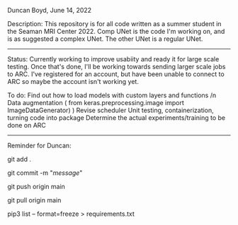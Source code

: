 Duncan Boyd, June 14, 2022

Description: This repository is for all code written as a summer student in the Seaman MRI Center 2022. 
Comp UNet is the code I'm working on, and is as suggested a complex UNet.
The other UNet is a regular UNet.

---

Status: Currently working to improve usabiity and ready it for large scale testing. Once that's done, I'll be working 
towards sending larger scale jobs to ARC. I've registered for an account, but have been unable to connect to ARC so maybe
the account isn't working yet. 

To do:
Find out how to load models with custom layers and functions /n
Data augmentation ( from keras.preprocessing.image import ImageDataGenerator) )
Revise scheduler
Unit testing, containerization, turning code into package
Determine the actual experiments/training to be done on ARC

---

Reminder for Duncan: 

git add . 

git commit -m "_message_" 

git push origin main 

git pull origin main

pip3 list – format=freeze > requirements.txt


